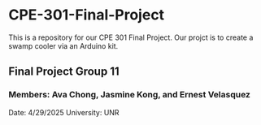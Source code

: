 # CPE-301-Final-Project
This is a repository for our CPE 301 Final Project. Our projct is to create a swamp cooler via an Arduino kit.
## Final Project Group 11
### Members: Ava Chong, Jasmine Kong, and Ernest Velasquez
Date: 4/29/2025    University: UNR
  
